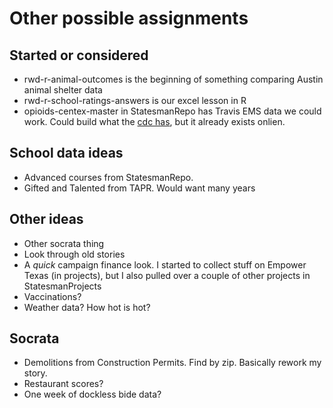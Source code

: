 # Other possible assignments

## Started or considered

- rwd-r-animal-outcomes is the beginning of something comparing Austin animal shelter data
- rwd-r-school-ratings-answers is our excel lesson in R
- opioids-centex-master in StatesmanRepo has Travis EMS data we could work. Could build what the [cdc has](https://www.cdc.gov/drugoverdose/data/statedeaths.html), but it already exists onlien. 


## School data ideas

- Advanced courses from StatesmanRepo. 
- Gifted and Talented from TAPR. Would want many years

## Other ideas

- Other socrata thing
- Look through old stories
- A _quick_ campaign finance look. I started to collect stuff on Empower Texas (in projects), but I also pulled over a couple of other projects in StatesmanProjects
- Vaccinations?
- Weather data? How hot is hot?

## Socrata

- Demolitions from Construction Permits. Find by zip. Basically rework my story.
- Restaurant scores?
- One week of dockless bide data?

